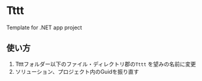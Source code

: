 # Tttt
Template for .NET app project




## 使い方

1. Ttttフォルダー以下のファイル・ディレクトリ郡の`Tttt` を望みの名前に変更
1. ソリューション、プロジェクト内のGuidを振り直す

